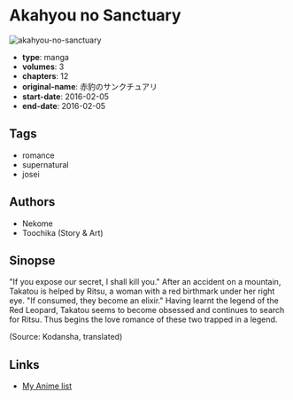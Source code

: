 # Akahyou no Sanctuary

![akahyou-no-sanctuary](https://cdn.myanimelist.net/images/manga/2/222033.jpg)

-   **type**: manga
-   **volumes**: 3
-   **chapters**: 12
-   **original-name**: 赤豹のサンクチュアリ
-   **start-date**: 2016-02-05
-   **end-date**: 2016-02-05

## Tags

-   romance
-   supernatural
-   josei

## Authors

-   Nekome
-   Toochika (Story & Art)

## Sinopse

"If you expose our secret, I shall kill you." After an accident on a mountain, Takatou is helped by Ritsu, a woman with a red birthmark under her right eye. "If consumed, they become an elixir." Having learnt the legend of the Red Leopard, Takatou seems to become obsessed and continues to search for Ritsu. Thus begins the love romance of these two trapped in a legend.

(Source: Kodansha, translated)

## Links

-   [My Anime list](https://myanimelist.net/manga/111241/Akahyou_no_Sanctuary)
